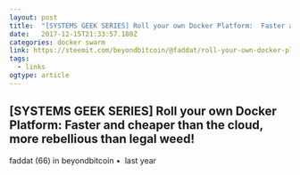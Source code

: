 ```yaml
---
layout: post 
title:  "[SYSTEMS GEEK SERIES] Roll your own Docker Platform:  Faster and cheaper than the cloud, more rebellious than legal weed! — Steemit" 
date:   2017-12-15T21:33:57.180Z 
categories: docker swarm
link: https://steemit.com/beyondbitcoin/@faddat/roll-your-own-docker-platform-faster-and-cheaper-than-the-cloud-more-rebellious-than-legal-weed 
tags:
  - links
ogtype: article 
---
```


## [SYSTEMS GEEK SERIES] Roll your own Docker Platform: Faster and cheaper than the cloud, more rebellious than legal weed!

faddat (66) in beyondbitcoin •  last year
